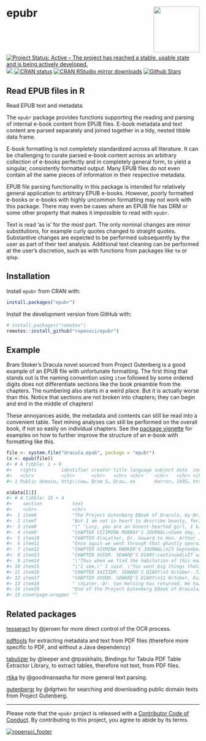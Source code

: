 
<!-- README.md is generated from README.Rmd. Please edit that file -->

# epubr <img src="man/figures/logo.png" style="margin-left:10px;margin-bottom:5px;" width="120" align="right">

<!-- badges: start -->

[![Project Status: Active – The project has reached a stable, usable
state and is being actively
developed.](http://www.repostatus.org/badges/latest/active.svg)](https://www.repostatus.org/)
[![](https://badges.ropensci.org/222_status.svg)](https://github.com/ropensci/software-review/issues/222)
[![CRAN
status](http://www.r-pkg.org/badges/version/epubr)](https://cran.r-project.org/package=epubr)
[![CRAN RStudio mirror
downloads](http://cranlogs.r-pkg.org/badges/epubr)](https://cran.r-project.org/package=epubr)
[![Github
Stars](https://img.shields.io/github/stars/ropensci/epubr.svg?style=social&label=Github)](https://github.com/ropensci/epubr)
<!-- badges: end -->

## Read EPUB files in R

Read EPUB text and metadata.

The `epubr` package provides functions supporting the reading and
parsing of internal e-book content from EPUB files. E-book metadata and
text content are parsed separately and joined together in a tidy, nested
tibble data frame.

E-book formatting is not completely standardized across all literature.
It can be challenging to curate parsed e-book content across an
arbitrary collection of e-books perfectly and in completely general
form, to yield a singular, consistently formatted output. Many EPUB
files do not even contain all the same pieces of information in their
respective metadata.

EPUB file parsing functionality in this package is intended for
relatively general application to arbitrary EPUB e-books. However,
poorly formatted e-books or e-books with highly uncommon formatting may
not work with this package. There may even be cases where an EPUB file
has DRM or some other property that makes it impossible to read with
`epubr`.

Text is read ‘as is’ for the most part. The only nominal changes are
minor substitutions, for example curly quotes changed to straight
quotes. Substantive changes are expected to be performed subsequently by
the user as part of their text analysis. Additional text cleaning can be
performed at the user’s discretion, such as with functions from packages
like `tm` or `qdap`.

## Installation

Install `epubr` from CRAN with:

``` r
install.packages("epubr")
```

Install the development version from GitHub with:

``` r
# install.packages("remotes")
remotes::install_github("ropensci/epubr")
```

## Example

Bram Stoker’s Dracula novel sourced from Project Gutenberg is a good
example of an EPUB file with unfortunate formatting. The first thing
that stands out is the naming convention using `item` followed by some
ordered digits does not differentiate sections like the book preamble
from the chapters. The numbering also starts in a weird place. But it is
actually worse than this. Notice that sections are not broken into
chapters; they can begin and end in the middle of chapters!

These annoyances aside, the metadata and contents can still be read into
a convenient table. Text mining analyses can still be performed on the
overall book, if not so easily on individual chapters. See the [package
vignette](https://docs.ropensci.org/epubr/articles/epubr.html) for
examples on how to further improve the structure of an e-book with
formatting like this.

``` r
file <- system.file("dracula.epub", package = "epubr")
(x <- epub(file))
#> # A tibble: 1 × 9
#>   rights         identifier creator title language subject date  source data    
#>   <chr>          <chr>      <chr>   <chr> <chr>    <chr>   <chr> <chr>  <list>  
#> 1 Public domain… http://ww… Bram S… Drac… en       Horror… 1995… http:… <tibble>

x$data[[1]]
#> # A tibble: 15 × 4
#>    section           text                                            nword nchar
#>    <chr>             <chr>                                           <int> <int>
#>  1 item6             "The Project Gutenberg EBook of Dracula, by Br… 11446 60972
#>  2 item7             "But I am not in heart to describe beauty, for… 13879 71798
#>  3 item8             "\" 'Lucy, you are an honest-hearted girl, I k… 12474 65522
#>  4 item9             "CHAPTER VIIIMINA MURRAY'S JOURNAL\nSame day, … 12177 62724
#>  5 item10            "CHAPTER X\nLetter, Dr. Seward to Hon. Arthur … 12806 66678
#>  6 item11            "Once again we went through that ghastly opera… 12103 62949
#>  7 item12            "CHAPTER XIVMINA HARKER'S JOURNAL\n23 Septembe… 12214 62234
#>  8 item13            "CHAPTER XVIDR. SEWARD'S DIARY-continued\nIT w… 13990 72903
#>  9 item14            "\"Thus when we find the habitation of this ma… 13356 69779
#> 10 item15            "\"I see,\" I said. \"You want big things that… 12866 66921
#> 11 item16            "CHAPTER XXIIIDR. SEWARD'S DIARY\n3 October.-T… 11928 61550
#> 12 item17            "CHAPTER XXVDR. SEWARD'S DIARY\n11 October, Ev… 13119 68564
#> 13 item18            " \nLater.-Dr. Van Helsing has returned. He ha…  8435 43464
#> 14 item19            "End of the Project Gutenberg EBook of Dracula…  2665 18541
#> 15 coverpage-wrapper ""                                                  0     0
```

## Related packages

[tesseract](https://github.com/ropensci/tesseract) by @jeroen for more
direct control of the OCR process.

[pdftools](https://github.com/ropensci/pdftools) for extracting metadata
and text from PDF files (therefore more specific to PDF, and without a
Java dependency)

[tabulizer](https://github.com/ropensci/tabulizer) by @leeper and
@tpaskhalis, Bindings for Tabula PDF Table Extractor Library, to extract
tables, therefore not text, from PDF files.

[rtika](https://github.com/ropensci/rtika) by @goodmansasha for more
general text parsing.

[gutenbergr](https://github.com/ropensci/gutenbergr) by @dgrtwo for
searching and downloading public domain texts from Project Gutenberg.

------------------------------------------------------------------------

Please note that the `epubr` project is released with a [Contributor
Code of
Conduct](https://github.com/ropensci/epubr/blob/master/CODE_OF_CONDUCT.md).
By contributing to this project, you agree to abide by its terms.

[![ropensci_footer](https://ropensci.org/public_images/ropensci_footer.png)](https://ropensci.org)
